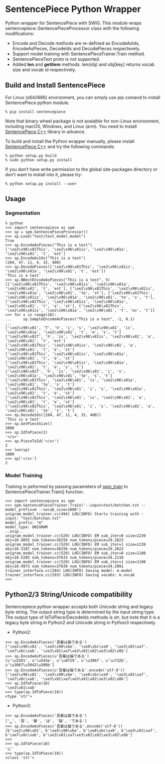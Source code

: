 # SentencePiece Python Wrapper

Python wrapper for SentencePiece with SWIG. This module wraps sentencepiece::SentencePieceProcessor class with the following modifications:
* Encode and Decode methods are re-defined as EncodeAsIds, EncodeAsPieces, DecodeIds and DecodePieces respectevely.
* Support model training with SentencePieceTrainer.Train method.
* SentencePieceText proto is not supported.
* Added __len__ and __getitem__ methods. len(obj) and obj[key] returns vocab size and vocab id respectively.

## Build and Install SentencePiece
For Linux (x64/i686) environment, you can simply use pip comand to install SentencePiece python module.

```
% pip install sentencepiece
```

Note that binary wheel package is not avaialble for non-Linux environment, including macOS, Windows, and Linux (arm).
You need to install [SentencePiece C++](https://github.com/google/sentencepiece#c-from-source) library in advance.

To build and install the Python wrapper manually, please install [SentencePiece C++](https://github.com/google/sentencepiece#c-from-source) and try the following commands:
```
% python setup.py build
% sudo python setup.py install
```

If you don’t have write permission to the global site-packages directory or don’t want to install into it, please try:
```
% python setup.py install --user
```

## Usage

### Segmentation
```
% python
>>> import sentencepiece as spm
>>> sp = spm.SentencePieceProcessor()
>>> sp.Load("test/test_model.model")
True
>>> sp.EncodeAsPieces("This is a test")
['\xe2\x96\x81This', '\xe2\x96\x81is', '\xe2\x96\x81a', '\xe2\x96\x81', 't', 'est']
>>> sp.EncodeAsIds("This is a test")
[284, 47, 11, 4, 15, 400]
>>> sp.DecodePieces(['\xe2\x96\x81This', '\xe2\x96\x81is', '\xe2\x96\x81a', '\xe2\x96\x81', 't', 'est'])
'This is a test'
>>> sp.NBestEncodeAsPieces("This is a test", 5)
[['\xe2\x96\x81This', '\xe2\x96\x81is', '\xe2\x96\x81a', '\xe2\x96\x81', 't', 'est'], ['\xe2\x96\x81This', '\xe2\x96\x81is', '\xe2\x96\x81a', '\xe2\x96\x81', 'te', 'st'], ['\xe2\x96\x81This', '\xe2\x96\x81is', '\xe2\x96\x81a', '\xe2\x96\x81', 'te', 's', 't'], ['\xe2\x96\x81This', '\xe2\x96\x81is', '\xe2\x96\x81a', '\xe2\x96\x81', 't', 'e', 'st'], ['\xe2\x96\x81This', '\xe2\x96\x81is', '\xe2\x96\x81a', '\xe2\x96\x81', 't', 'es', 't']]
>>> for x in range(10):
...     sp.SampleEncodeAsPieces("This is a test", -1, 0.1)
...
['\xe2\x96\x81', 'T', 'h', 'i', 's', '\xe2\x96\x81', 'is', '\xe2\x96\x81a', '\xe2\x96\x81', 't', 'e', 's', 't']
['\xe2\x96\x81T', 'h', 'is', '\xe2\x96\x81is', '\xe2\x96\x81', 'a', '\xe2\x96\x81', 't', 'est']
['\xe2\x96\x81This', '\xe2\x96\x81is', '\xe2\x96\x81', 'a', '\xe2\x96\x81', 't', 'e', 'st']
['\xe2\x96\x81This', '\xe2\x96\x81is', '\xe2\x96\x81a', '\xe2\x96\x81', 't', 'e', 'st']
['\xe2\x96\x81This', '\xe2\x96\x81is', '\xe2\x96\x81a', '\xe2\x96\x81', 't', 'e', 's', 't']
['\xe2\x96\x81T', 'h', 'is', '\xe2\x96\x81', 'i', 's', '\xe2\x96\x81a', '\xe2\x96\x81', 'te', 's', 't']
['\xe2\x96\x81This', '\xe2\x96\x81', 'is', '\xe2\x96\x81a', '\xe2\x96\x81', 'te', 's', 't']
['\xe2\x96\x81This', '\xe2\x96\x81', 'i', 's', '\xe2\x96\x81a', '\xe2\x96\x81', 't', 'e', 'st']
['\xe2\x96\x81This', '\xe2\x96\x81', 'is', '\xe2\x96\x81', 'a', '\xe2\x96\x81', 't', 'e', 'st']
['\xe2\x96\x81This', '\xe2\x96\x81', 'i', 's', '\xe2\x96\x81', 'a', '\xe2\x96\x81', 'te', 's', 't']
>>> sp.DecodeIds([284, 47, 11, 4, 15, 400])
'This is a test'
>>> sp.GetPieceSize()
1000
>>> sp.IdToPiece(2)
'</s>'
>>> sp.PieceToId('</s>')
2
>>> len(sp)
1000
>>> sp['</s>']
2
```

### Model Training
Training is peformed by passing parameters of [spm_train](https://github.com/google/sentencepiece#train-sentencepiece-model) to  SentencePieceTrainer.Train() function.

```
>>> import sentencepiece as spm
>>> spm.SentencePieceTrainer.Train('--input=test/botchan.txt --model_prefix=m --vocab_size=1000')
unigram_model_trainer.cc(494) LOG(INFO) Starts training with : 
input: "test/botchan.txt"
model_prefix: "m"
model_type: UNIGRAM
..snip..
unigram_model_trainer.cc(529) LOG(INFO) EM sub_iter=0 size=1239 obj=10.4055 num_tokens=36256 num_tokens/piece=29.2623
unigram_model_trainer.cc(529) LOG(INFO) EM sub_iter=1 size=1239 obj=10.3187 num_tokens=36256 num_tokens/piece=29.2623
unigram_model_trainer.cc(529) LOG(INFO) EM sub_iter=0 size=1100 obj=10.5285 num_tokens=37633 num_tokens/piece=34.2118
unigram_model_trainer.cc(529) LOG(INFO) EM sub_iter=1 size=1100 obj=10.4973 num_tokens=37630 num_tokens/piece=34.2091
trainer_interface.cc(284) LOG(INFO) Saving model: m.model
trainer_interface.cc(293) LOG(INFO) Saving vocabs: m.vocab
>>>
```

## Python2/3 String/Unicode compatibility
Sentencepiece python wrapper accepts both Unicode string and legacy byte string.
The output string type is determined by the input string type.
The output type of IdToPiece/DecodeIds methods is *str*, but note that it is a legacy byte string in Python2 and Unicode string in Python3 respectively.

* Python2:
```
>>> sp.EncodeAsPieces('吾輩は猫である')
['\xe2\x96\x81', '\xe5\x90\xbe', '\xe8\xbc\xa9', '\xe3\x81\xaf', '\xe7\x8c\xab', '\xe3\x81\xa7\xe3\x81\x82\xe3\x82\x8b']
>>> sp.EncodeAsPieces(u'吾輩は猫である')
[u'\u2581', u'\u543e', u'\u8f29', u'\u306f', u'\u732b', u'\u3067\u3042\u308b']
>>> sp.EncodeAsPieces(u'吾輩は猫である'.encode('utf-8'))
['\xe2\x96\x81', '\xe5\x90\xbe', '\xe8\xbc\xa9', '\xe3\x81\xaf', '\xe7\x8c\xab', '\xe3\x81\xa7\xe3\x81\x82\xe3\x82\x8b']
>>> sp.IdToPiece(10)
'\xe3\x81\xab'
>>> type(sp.IdToPiece(10))
<type 'str'>
```

* Python3:
```
>>> sp.EncodeAsPieces('吾輩は猫である')
['▁', '吾', '輩', 'は', '猫', 'である']
>>> sp.EncodeAsPieces('吾輩は猫である'.encode('utf-8'))
[b'\xe2\x96\x81', b'\xe5\x90\xbe', b'\xe8\xbc\xa9', b'\xe3\x81\xaf', b'\xe7\x8c\xab', b'\xe3\x81\xa7\xe3\x81\x82\xe3\x82\x8b']
>>>
>>> sp.IdToPiece(10)
'に'
>>> type(sp.IdToPiece(10))
<class 'str'>
```
